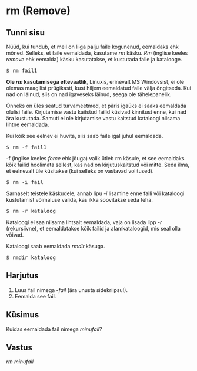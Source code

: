 # rm (Remove)

## Tunni sisu

Nüüd, kui tundub, et meil on liiga palju faile kogunenud, eemaldaks ehk mõned. Selleks, et faile eemaldada, kasutame *rm* käsku. *Rm* (inglise keeles *remove* ehk eemalda) käsku kasutatakse, et kustutada faile ja katalooge.

<pre>$ rm fail1</pre>

**Ole *rm* kasutamisega ettevaatlik**, Linuxis, erinevalt MS Windovsist, ei ole olemas maagilist prügikasti, kust hiljem eemaldatud faile välja õngitseda. Kui nad on läinud, siis on nad igaveseks läinud, seega ole tähelepanelik.

Õnneks on üles seatud turvameetmed, et päris igaüks ei saaks eemaldada olulisi faile. Kirjutamise vastu kaitstud failid küsivad kinnitust enne, kui nad ära kustutada. Samuti ei ole kirjutamise vastu kaitstud kataloogi niisama lihtne eemaldada.

Kui kõik see eelnev ei huvita, siis saab faile igal juhul eemaldada.

<pre>$ rm -f fail1</pre>

-f (inglise keeles *force* ehk jõuga) valik ütleb rm käsule, et see eemaldaks kõik failid hoolimata sellest, kas nad on kirjutuskaitstud või mitte. Seda ilma, et eelnevalt üle küsitakse (kui selleks on vastavad volitused).

<pre>$ rm -i fail</pre>

Sarnaselt teistele käskudele, annab lipu *-i* lisamine enne faili või kataloogi kustutamist võimaluse valida, kas ikka soovitakse seda teha.

<pre>$ rm -r kataloog</pre>

Kataloogi ei saa niisama lihtsalt eemaldada, vaja on lisada lipp *-r* (rekursiivne), et eemaldatakse kõik failid ja alamkataloogid, mis seal olla võivad.

Kataloogi saab eemaldada *rmdir* käsuga.

<pre>$ rmdir kataloog</pre>

## Harjutus

<ol>
<li>Luua fail nimega <i>-fail</i> (ära unusta sidekriipsu!).</li>
<li>Eemalda see fail.</li>
</ol>

## Küsimus

Kuidas eemaldada fail nimega *minufail*?

## Vastus

*rm minufail*
